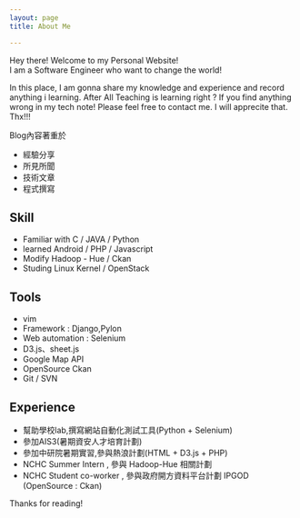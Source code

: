```yaml
---
layout: page
title: About Me

---
```


<p class="message">
  Hey there! Welcome to my Personal Website!<br>
 I am a Software Engineer who want to change the world!
</p>

In this place, I am gonna share my knowledge and experience and record anything i learning. After All Teaching is learning right ? 
If you find anything wrong in my tech note! Please feel free to contact me. I will apprecite that. Thx!!!


Blog內容著重於
<br>
* 經驗分享 
* 所見所聞 
* 技術文章
* 程式撰寫 

## Skill

* Familiar with  C / JAVA / Python
* learned Android / PHP / Javascript
* Modify Hadoop - Hue / Ckan
* Studing Linux Kernel / OpenStack

## Tools

* vim
* Framework : Django,Pylon
* Web automation : Selenium
* D3.js、sheet.js
* Google Map API
* OpenSource Ckan
* Git / SVN

## Experience
* 幫助學校lab,撰寫網站自動化測試工具(Python + Selenium)
* 參加AIS3(暑期資安人才培育計劃)
* 參加中研院暑期實習,參與熱浪計劃(HTML + D3.js + PHP)
* NCHC Summer Intern , 參與 Hadoop-Hue 相關計劃
* NCHC Student co-worker , 參與政府開方資料平台計劃 IPGOD (OpenSource : Ckan)

Thanks for reading!

